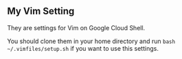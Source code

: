 ## My Vim Setting

They are settings for Vim on Google Cloud Shell.

You should clone them in your home directory and run `bash ~/.vimfiles/setup.sh` if you want to use this settings.
